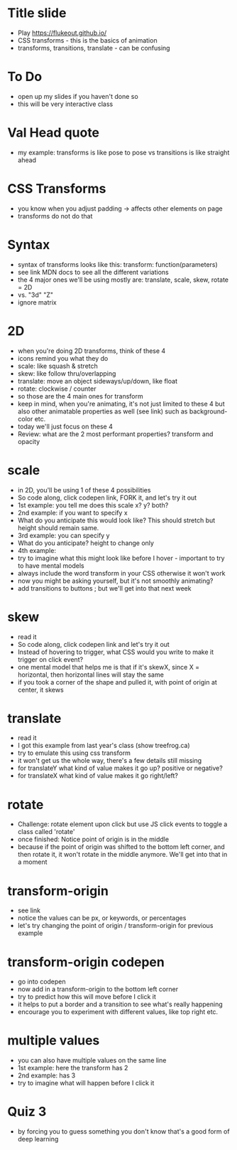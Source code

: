 # Title slide

- Play https://flukeout.github.io/
- CSS transforms - this is the basics of animation
- transforms, transitions, translate - can be confusing

# To Do

- open up my slides if you haven't done so
- this will be very interactive class

# Val Head quote

- my example: transforms is like pose to pose vs transitions is like straight ahead

# CSS Transforms

- you know when you adjust padding -> affects other elements on page
- transforms do not do that

# Syntax

- syntax of transforms looks like this: transform: function(parameters)
- see link MDN docs to see all the different variations
- the 4 major ones we'll be using mostly are: translate, scale, skew, rotate = 2D
- vs. "3d" "Z"
- ignore matrix

# 2D

- when you're doing 2D transforms, think of these 4
- icons remind you what they do
- scale: like squash & stretch
- skew: like follow thru/overlapping
- translate: move an object sideways/up/down, like float
- rotate: clockwise / counter
- so those are the 4 main ones for transform
- keep in mind, when you're animating, it's not just limited to these 4 but also other animatable properties as well (see link) such as background-color etc.
- today we'll just focus on these 4
- Review: what are the 2 most performant properties? transform and opacity

# scale

- in 2D, you'll be using 1 of these 4 possibilities
- So code along, click codepen link, FORK it, and let's try it out
- 1st example: you tell me does this scale x? y? both?
- 2nd example: if you want to specify x
- What do you anticipate this would look like? This should stretch but height should remain same.
- 3rd example: you can specify y
- What do you anticipate? height to change only
- 4th example:
- try to imagine what this might look like before I hover - important to try to have mental models
- always include the word transform in your CSS otherwise it won't work
- now you might be asking yourself, but it's not smoothly animating?
- add transitions to buttons ; but we'll get into that next week

# skew

- read it
- So code along, click codepen link and let's try it out
- Instead of hovering to trigger, what CSS would you write to make it trigger on click event?
- one mental model that helps me is that if it's skewX, since X = horizontal, then horizontal lines will stay the same
- if you took a corner of the shape and pulled it, with point of origin at center, it skews

# translate

- read it
- I got this example from last year's class (show treefrog.ca)
- try to emulate this using css transform
- it won't get us the whole way, there's a few details still missing
- for translateY what kind of value makes it go up? positive or negative?
- for translateX what kind of value makes it go right/left?

# rotate

- Challenge: rotate element upon click but use JS click events to toggle a class called 'rotate'
- once finished: Notice point of origin is in the middle
- because if the point of origin was shifted to the bottom left corner, and then rotate it, it won't rotate in the middle anymore. We'll get into that in a moment

# transform-origin

- see link
- notice the values can be px, or keywords, or percentages
- let's try changing the point of origin / transform-origin for previous example

# transform-origin codepen

- go into codepen
- now add in a transform-origin to the bottom left corner
- try to predict how this will move before I click it
- it helps to put a border and a transition to see what's really happening
- encourage you to experiment with different values, like top right etc.

# multiple values

- you can also have multiple values on the same line
- 1st example: here the transform has 2
- 2nd example: has 3
- try to imagine what will happen before I click it

# Quiz 3

- by forcing you to guess something you don't know that's a good form of deep learning
